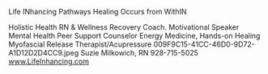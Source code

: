 Life INhancing Pathways
   Healing Occurs from WithIN

Holistic Health RN & Wellness Recovery Coach.
Motivational Speaker
Mental Health Peer Support Counselor
Energy Medicine, Hands-on Healing
Myofascial Release Therapist/Acupressure
009F9C15-41CC-46D0-9D72-A1D12D2D4CC9.jpeg
Suzie Milkowich, RN
928-715-5025
www.LifeInhancing.com
